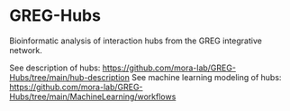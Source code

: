 # GREG-Hubs
Bioinformatic analysis of interaction hubs from the GREG integrative network.<br>

See description of hubs: https://github.com/mora-lab/GREG-Hubs/tree/main/hub-description
See machine learning modeling of hubs: https://github.com/mora-lab/GREG-Hubs/tree/main/MachineLearning/workflows
